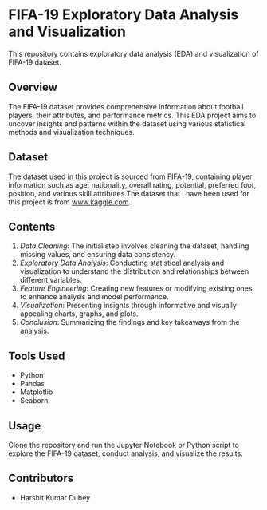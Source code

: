 # FIFA-19 Exploratory Data Analysis and Visualization

This repository contains exploratory data analysis (EDA) and visualization of FIFA-19 dataset.

## Overview
The FIFA-19 dataset provides comprehensive information about football players, their attributes, and performance metrics. This EDA project aims to uncover insights and patterns within the dataset using various statistical methods and visualization techniques.


## Dataset
The dataset used in this project is sourced from FIFA-19, containing player information such as age, nationality, overall rating, potential, preferred foot, position, and various skill attributes.The dataset that I have been used for this project is from www.kaggle.com.

## Contents
1. *Data Cleaning*: The initial step involves cleaning the dataset, handling missing values, and ensuring data consistency.
2. *Exploratory Data Analysis*: Conducting statistical analysis and visualization to understand the distribution and relationships between different variables.
3. *Feature Engineering*: Creating new features or modifying existing ones to enhance analysis and model performance.
4. *Visualization*: Presenting insights through informative and visually appealing charts, graphs, and plots.
5. *Conclusion*: Summarizing the findings and key takeaways from the analysis.

## Tools Used
- Python
- Pandas
- Matplotlib
- Seaborn

## Usage
Clone the repository and run the Jupyter Notebook or Python script to explore the FIFA-19 dataset, conduct analysis, and visualize the results.

## Contributors
- Harshit Kumar Dubey

